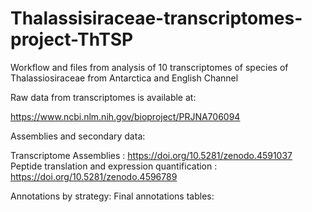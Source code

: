 # Thalassisiraceae-transcriptomes-project-ThTSP
Workflow and files from analysis of 10 transcriptomes of species of Thalassiosiraceae from Antarctica and English Channel

Raw data from transcriptomes is available at:

https://www.ncbi.nlm.nih.gov/bioproject/PRJNA706094

Assemblies and secondary data:

Transcriptome Assemblies : https://doi.org/10.5281/zenodo.4591037
Peptide translation and expression quantification : https://doi.org/10.5281/zenodo.4596789


Annotations by strategy:
Final annotations tables:


